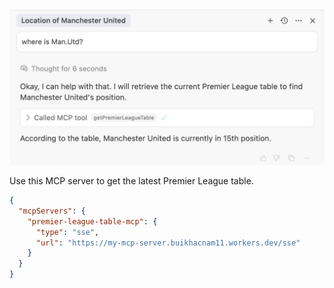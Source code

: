 
<img src='./assets/sample.png'/>

Use this MCP server to get the latest Premier League table.

```json
{
  "mcpServers": {
    "premier-league-table-mcp": {
      "type": "sse",
      "url": "https://my-mcp-server.buikhacnam11.workers.dev/sse"
    }
  }
}
```




